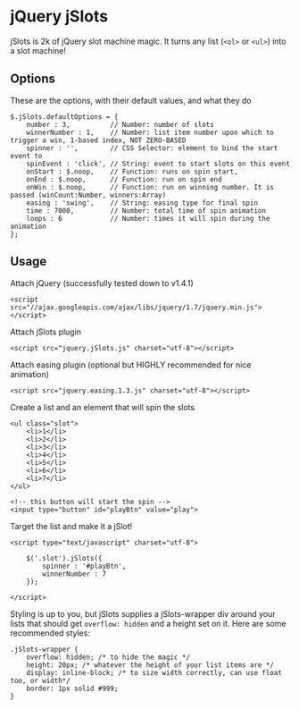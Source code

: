 # jQuery jSlots

jSlots is 2k of jQuery slot machine magic. It turns any list (`<ol>` or `<ul>`) into a slot machine!

## Options

These are the options, with their default values, and what they do

    $.jSlots.defaultOptions = {
        number : 3,          // Number: number of slots
        winnerNumber : 1,    // Number: list item number upon which to trigger a win, 1-based index, NOT ZERO-BASED
        spinner : '',        // CSS Selector: element to bind the start event to
        spinEvent : 'click', // String: event to start slots on this event
        onStart : $.noop,    // Function: runs on spin start,
        onEnd : $.noop,      // Function: run on spin end
        onWin : $.noop,      // Function: run on winning number. It is passed (winCount:Number, winners:Array)
        easing : 'swing',    // String: easing type for final spin
        time : 7000,         // Number: total time of spin animation
        loops : 6            // Number: times it will spin during the animation
    };
    
## Usage 

Attach jQuery (successfully tested down to v1.4.1)

    <script src="//ajax.googleapis.com/ajax/libs/jquery/1.7/jquery.min.js"></script>
    
Attach jSlots plugin

    <script src="jquery.jSlots.js" charset="utf-8"></script>
    
Attach easing plugin (optional but HIGHLY recommended for nice animation)

    <script src="jquery.easing.1.3.js" charset="utf-8"></script>
    
Create a list and an element that will spin the slots

    <ul class="slot">
        <li>1</li>
        <li>2</li>
        <li>3</li>
        <li>4</li>
        <li>5</li>
        <li>6</li>
        <li>7</li>
    </ul>
    
    <!-- this button will start the spin -->
    <input type="button" id="playBtn" value="play">

Target the list and make it a jSlot!
    
    <script type="text/javascript" charset="utf-8">
        
        $('.slot').jSlots({
            spinner : '#playBtn',
            winnerNumber : 7
        });
        
    </script>
    
Styling is up to you, but jSlots supplies a jSlots-wrapper div around your lists that should get `overflow: hidden` and a height set on it. Here are some recommended styles:

    .jSlots-wrapper {
        overflow: hidden; /* to hide the magic */
        height: 20px; /* whatever the height of your list items are */
        display: inline-block; /* to size width correctly, can use float too, or width*/
        border: 1px solid #999;
    }